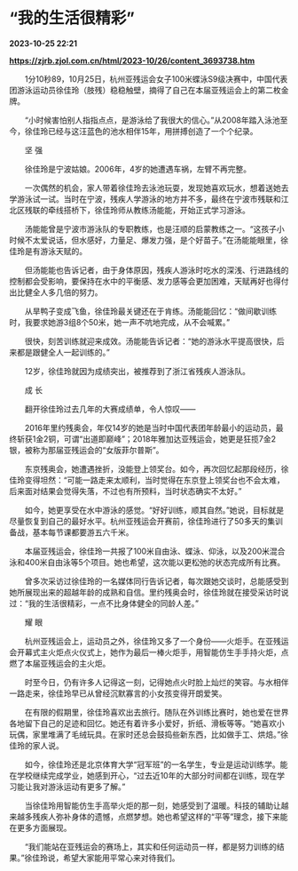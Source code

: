 # “我的生活很精彩”

**2023-10-25 22:21**

**https://zjrb.zjol.com.cn/html/2023-10/26/content_3693738.htm**

　　1分10秒89，10月25日，杭州亚残运会女子100米蝶泳S9级决赛中，中国代表团游泳运动员徐佳玲（肢残）稳稳触壁，摘得了自己在本届亚残运会上的第二枚金牌。

　　“小时候害怕别人指指点点，是游泳给了我很大的信心。”从2008年踏入泳池至今，徐佳玲已经与这汪蓝色的池水相伴15年，用拼搏创造了一个个纪录。

　　坚 强

　　徐佳玲是宁波姑娘。2006年，4岁的她遭遇车祸，左臂不再完整。

　　一次偶然的机会，家人带着徐佳玲去泳池玩耍，发现她喜欢玩水，想着送她去学游泳试一试。当时在宁波，残疾人学游泳的地方并不多，最终在宁波市残联和江北区残联的牵线搭桥下，徐佳玲师从教练汤能能，开始正式学习游泳。

　　汤能能曾是宁波市游泳队的专职教练，也是汪顺的启蒙教练之一。“这孩子小时候不太爱说话，但水感好，力量足、爆发力强，是个好苗子。”在汤能能眼里，徐佳玲是有游泳天赋的。

　　但汤能能也告诉记者，由于身体原因，残疾人游泳时吃水的深浅、行进路线的控制都会受影响，要保持在水中的平衡感、发力感等会更加困难，天赋再好也得付出比健全人多几倍的努力。

　　从旱鸭子变成飞鱼，徐佳玲最关键还在于肯练。汤能能回忆：“做间歇训练时，我要求她游3组8个50米，她一声不吭地完成，从不会喊累。”

　　很快，刻苦训练就迎来成效。汤能能告诉记者：“她的游泳水平提高很快，后来都是跟健全人一起训练的。”

　　12岁，徐佳玲就因为成绩突出，被推荐到了浙江省残疾人游泳队。

　　成 长

　　翻开徐佳玲过去几年的大赛成绩单，令人惊叹——

　　2016年里约残奥会，年仅14岁的她是当时中国代表团年龄最小的运动员，最终斩获1金2铜，可谓“出道即巅峰”；2018年雅加达亚残运会，她更是狂揽7金2银，被称为那届亚残运会的“女版菲尔普斯”。

　　东京残奥会，她遭遇挫折，没能登上领奖台。如今，再次回忆起那段经历，徐佳玲变得坦然：“可能一路走来太顺利，当时觉得在东京登上领奖台也不会太难，后来面对结果会觉得失落，不过也有所预料，当时状态确实不太好。”

　　如今，她更享受在水中游泳的感觉。“好好训练，顺其自然。”她说，目标就是尽量恢复到自己的最好水平。杭州亚残运会开赛前，徐佳玲进行了50多天的集训备战，基本每节课都要游五六千米。

　　本届亚残运会，徐佳玲一共报了100米自由泳、蝶泳、仰泳，以及200米混合泳和400米自由泳等5个项目。她也希望，这次能以更松弛的状态完成所有比赛。

　　曾多次采访过徐佳玲的一名媒体同行告诉记者，每次跟她交谈时，总能感受到她所展现出来的超越年龄的成熟和自信。里约残奥会时，徐佳玲就在接受采访时说过：“我的生活很精彩，一点不比身体健全的同龄人差。”

　　耀 眼

　　杭州亚残运会上，运动员之外，徐佳玲又多了一个身份——火炬手。在亚残运会开幕式主火炬点火仪式上，她作为最后一棒火炬手，用智能仿生手手持火炬，点燃了本届亚残运会的主火炬。

　　时至今日，仍有许多人记得这一刻，记得她点火时脸上灿烂的笑容。与水相伴一路走来，徐佳玲早已从曾经沉默寡言的小女孩变得开朗爱笑。

　　在有限的假期里，徐佳玲喜欢出去旅行。随队在外训练比赛时，她也爱在世界各地留下自己的足迹和回忆。她还有着许多小爱好，折纸、滑板等等。“她喜欢小玩偶，家里堆满了毛绒玩具。在家时还总会鼓捣些新东西，比如做手工、烘焙。”徐佳玲的家人说。

　　如今，徐佳玲还是北京体育大学“冠军班”的一名学生，专业是运动训练学。能在学校继续完成学业，她感到开心，“过去近10年的大部分时间都在训练，现在学习能让我对游泳运动有更多了解。”

　　当徐佳玲用智能仿生手高举火炬的那一刻，她感受到了温暖。科技的辅助让越来越多残疾人弥补身体的遗憾，点燃梦想。她也希望这样的“平等”理念，接下来能在更多方面展现。

　　“我们能站在亚残运会的赛场上，其实和任何运动员一样，都是努力训练的结果。”徐佳玲说，希望大家能用平常心来对待我们。